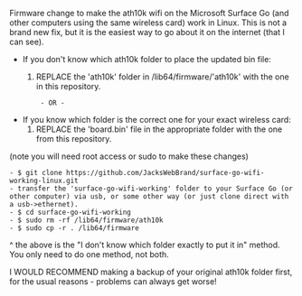 Firmware change to make the ath10k  wifi on the Microsoft Surface Go (and other computers using the same wireless card) work in Linux. This is not a brand new fix, but it is the easiest way to go about it on the internet (that I can see). 

- If you don't know which ath10k folder to place the updated bin file:
	1. REPLACE the 'ath10k' folder in /lib64/firmware/'ath10k' with the one in this repository.

			- OR -

- If you know which folder is the correct one for your exact wireless card:
	1. REPLACE the 'board.bin' file in the appropriate folder with the one from this repository.

(note you will need root access or sudo to make these changes)

	- $ git clone https://github.com/JacksWebBrand/surface-go-wifi-working-linux.git
	- transfer the 'surface-go-wifi-working' folder to your Surface Go (or other computer) via usb, or some other way (or just clone direct with a usb->ethernet).
	- $ cd surface-go-wifi-working
	- $ sudo rm -rf /lib64/firmware/ath10k
	- $ sudo cp -r . /lib64/firmware

^ the above is the "I don't know which folder exactly to put it in" method. You only need to do one method, not both.

I WOULD RECOMMEND making a backup of your original ath10k folder first, for the usual reasons - problems can always get worse!
